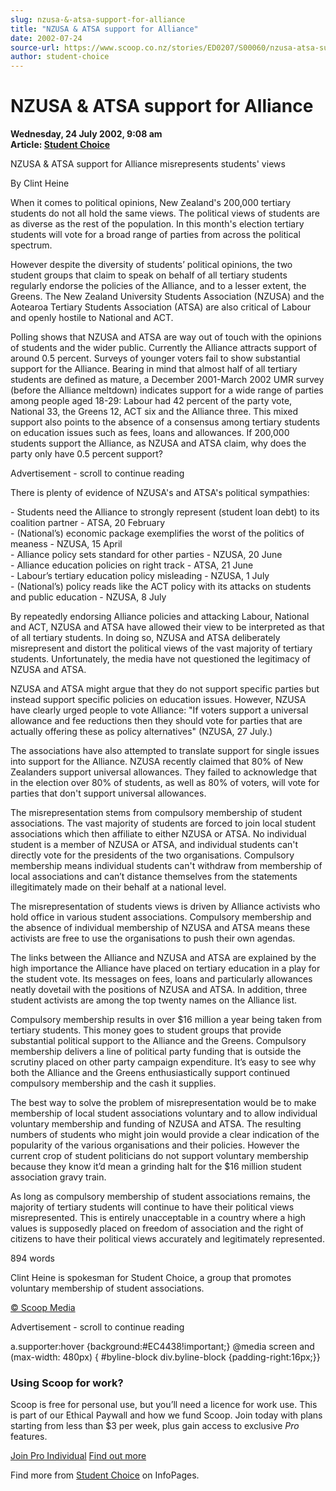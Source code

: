 ```yaml
---
slug: nzusa-&-atsa-support-for-alliance
title: "NZUSA & ATSA support for Alliance"
date: 2002-07-24
source-url: https://www.scoop.co.nz/stories/ED0207/S00060/nzusa-atsa-support-for-alliance.htm
author: student-choice
---
```

NZUSA & ATSA support for Alliance
=================================

**Wednesday, 24 July 2002, 9:08 am**  
**Article: [Student Choice](https://info.scoop.co.nz/Student_Choice)**

NZUSA & ATSA support for Alliance misrepresents students' views

By Clint Heine

When it comes to political opinions, New Zealand's 200,000 tertiary students do not all hold the same views. The political views of students are as diverse as the rest of the population. In this month's election tertiary students will vote for a broad range of parties from across the political spectrum.

However despite the diversity of students’ political opinions, the two student groups that claim to speak on behalf of all tertiary students regularly endorse the policies of the Alliance, and to a lesser extent, the Greens. The New Zealand University Students Association (NZUSA) and the Aotearoa Tertiary Students Association (ATSA) are also critical of Labour and openly hostile to National and ACT.

Polling shows that NZUSA and ATSA are way out of touch with the opinions of students and the wider public. Currently the Alliance attracts support of around 0.5 percent. Surveys of younger voters fail to show substantial support for the Alliance. Bearing in mind that almost half of all tertiary students are defined as mature, a December 2001-March 2002 UMR survey (before the Alliance meltdown) indicates support for a wide range of parties among people aged 18-29: Labour had 42 percent of the party vote, National 33, the Greens 12, ACT six and the Alliance three. This mixed support also points to the absence of a consensus among tertiary students on education issues such as fees, loans and allowances. If 200,000 students support the Alliance, as NZUSA and ATSA claim, why does the party only have 0.5 percent support?

Advertisement - scroll to continue reading





There is plenty of evidence of NZUSA's and ATSA's political sympathies:

\- Students need the Alliance to strongly represent (student loan debt) to its coalition partner - ATSA, 20 February  
\- (National’s) economic package exemplifies the worst of the politics of meaness - NZUSA, 15 April  
\- Alliance policy sets standard for other parties - NZUSA, 20 June  
\- Alliance education policies on right track - ATSA, 21 June  
\- Labour’s tertiary education policy misleading - NZUSA, 1 July  
\- (National’s) policy reads like the ACT policy with its attacks on students and public education - NZUSA, 8 July

By repeatedly endorsing Alliance policies and attacking Labour, National and ACT, NZUSA and ATSA have allowed their view to be interpreted as that of all tertiary students. In doing so, NZUSA and ATSA deliberately misrepresent and distort the political views of the vast majority of tertiary students. Unfortunately, the media have not questioned the legitimacy of NZUSA and ATSA.

NZUSA and ATSA might argue that they do not support specific parties but instead support specific policies on education issues. However, NZUSA have clearly urged people to vote Alliance: "If voters support a universal allowance and fee reductions then they should vote for parties that are actually offering these as policy alternatives" (NZUSA, 27 July.)

The associations have also attempted to translate support for single issues into support for the Alliance. NZUSA recently claimed that 80% of New Zealanders support universal allowances. They failed to acknowledge that in the election over 80% of students, as well as 80% of voters, will vote for parties that don't support universal allowances.

The misrepresentation stems from compulsory membership of student associations. The vast majority of students are forced to join local student associations which then affiliate to either NZUSA or ATSA. No individual student is a member of NZUSA or ATSA, and individual students can't directly vote for the presidents of the two organisations. Compulsory membership means individual students can't withdraw from membership of local associations and can’t distance themselves from the statements illegitimately made on their behalf at a national level.

The misrepresentation of students views is driven by Alliance activists who hold office in various student associations. Compulsory membership and the absence of individual membership of NZUSA and ATSA means these activists are free to use the organisations to push their own agendas.

The links between the Alliance and NZUSA and ATSA are explained by the high importance the Alliance have placed on tertiary education in a play for the student vote. Its messages on fees, loans and particularly allowances neatly dovetail with the positions of NZUSA and ATSA. In addition, three student activists are among the top twenty names on the Alliance list.

Compulsory membership results in over $16 million a year being taken from tertiary students. This money goes to student groups that provide substantial political support to the Alliance and the Greens. Compulsory membership delivers a line of political party funding that is outside the scrutiny placed on other party campaign expenditure. It’s easy to see why both the Alliance and the Greens enthusiastically support continued compulsory membership and the cash it supplies.

The best way to solve the problem of misrepresentation would be to make membership of local student associations voluntary and to allow individual voluntary membership and funding of NZUSA and ATSA. The resulting numbers of students who might join would provide a clear indication of the popularity of the various organisations and their policies. However the current crop of student politicians do not support voluntary membership because they know it’d mean a grinding halt for the $16 million student association gravy train.

As long as compulsory membership of student associations remains, the majority of tertiary students will continue to have their political views misrepresented. This is entirely unacceptable in a country where a high values is supposedly placed on freedom of association and the right of citizens to have their political views accurately and legitimately represented.

894 words

Clint Heine is spokesman for Student Choice, a group that promotes voluntary membership of student associations.

  

[© Scoop Media](http://www.scoop.co.nz/about/terms.html)  

Advertisement - scroll to continue reading



a.supporter:hover {background:#EC4438!important;} @media screen and (max-width: 480px) { #byline-block div.byline-block {padding-right:16px;}}

### Using Scoop for work?

Scoop is free for personal use, but you’ll need a licence for work use. This is part of our Ethical Paywall and how we fund Scoop. Join today with plans starting from less than $3 per week, plus gain access to exclusive _Pro_ features.  
  
[Join Pro Individual](https://pro.scoop.co.nz/Individual/?from=ProIn24) [Find out more](https://pro.scoop.co.nz/using-scoop-for-work/?from=ProIn24)

Find more from [Student Choice](https://info.scoop.co.nz/Student_Choice) on InfoPages.